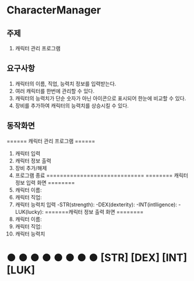 # CharacterManager

## 주제
1. 캐릭터 관리 프로그램


## 요구사항
1. 캐릭터의 이름, 직업, 능력치 정보를 입력받는다.
2. 여러 캐릭터를 한번에 관리할 수 있다.
3. 캐릭터의 능력치가 단순 숫자가 아닌 아이콘으로 표시되어 한눈에 비교할 수 있다.
4. 장비를 추가하여 캐릭터의 능력치를 상승시킬 수 있다.

## 동작화면
====== 캐릭터 관리 프로그램 ======
1. 캐릭터 입력
2. 캐릭터 정보 출력
3. 장비 추가/해제
4. 프로그램 종료
=============================
======== 캐릭터 정보 입력 화면 ========
1. 캐릭터 이름:
2. 캐릭터 직업:
3. 캐릭터 능력치 입력
-STR(strength): 
-DEX(dexterity):
-INT(intlligence):
-LUK(lucky):
=======캐릭터 정보 출력 화면 ========
1. 캐릭터 이름:
2. 캐릭터 직업:
3. 캐릭터 능력치

 ●
 ●	   ●		  ●
 ●	   ●	    ●	    ●
[STR]	[DEX]	[INT]	[LUK]
============================

